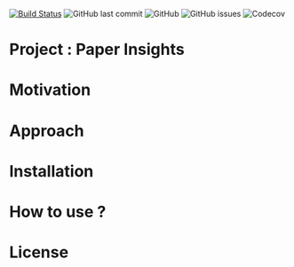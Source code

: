 [![Build Status](https://travis-ci.com/harshit158/paper-insights.svg?branch=main)](https://travis-ci.com/harshit158/paper-insights)
![GitHub last commit](https://img.shields.io/github/last-commit/harshit158/paper-insights)
![GitHub](https://img.shields.io/github/license/harshit158/paper-insights)
![GitHub issues](https://img.shields.io/github/issues/harshit158/paper-insights)
![Codecov](https://img.shields.io/codecov/c/github/harshit158/paper-insights)

# Project : Paper Insights  

# Motivation

# Approach

# Installation

# How to use ?

# License